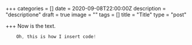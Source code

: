 +++
categories = []
date = 2020-09-08T22:00:00Z
description = "descriptione"
draft = true
image = ""
tags = []
title = "Title"
type = "post"

+++
Now is the text.

```go
    Oh, this is how I insert code!
```